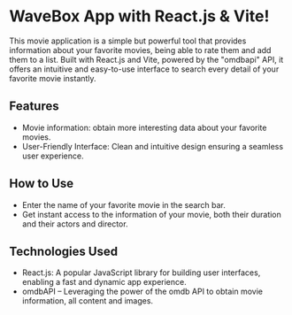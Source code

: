 # WaveBox App with React.js & Vite!

This movie application is a simple but powerful tool that provides information about your favorite movies, being able to rate them and add them to a list. Built with React.js and Vite, powered by the "omdbapi" API, it offers an intuitive and easy-to-use interface to search every detail of your favorite movie instantly.

## Features

- Movie information: obtain more interesting data about your favorite movies.
- User-Friendly Interface: Clean and intuitive design ensuring a seamless user experience.

## How to Use

- Enter the name of your favorite movie in the search bar.
- Get instant access to the information of your movie, both their duration and their actors and director.

## Technologies Used

- React.js: A popular JavaScript library for building user interfaces, enabling a fast and dynamic app experience.
- omdbAPI – Leveraging the power of the omdb API to obtain movie information, all content and images.
